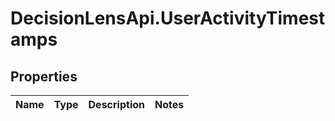 # DecisionLensApi.UserActivityTimestamps

## Properties
Name | Type | Description | Notes
------------ | ------------- | ------------- | -------------


